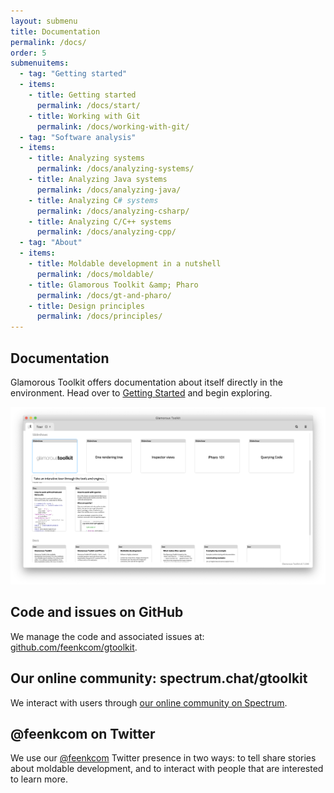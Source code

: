 ```yaml
---
layout: submenu
title: Documentation
permalink: /docs/
order: 5
submenuitems:
  - tag: "Getting started"
  - items:
    - title: Getting started
      permalink: /docs/start/
    - title: Working with Git
      permalink: /docs/working-with-git/
  - tag: "Software analysis"
  - items:
    - title: Analyzing systems
      permalink: /docs/analyzing-systems/
    - title: Analyzing Java systems
      permalink: /docs/analyzing-java/
    - title: Analyzing C# systems
      permalink: /docs/analyzing-csharp/
    - title: Analyzing C/C++ systems
      permalink: /docs/analyzing-cpp/
  - tag: "About"
  - items:
    - title: Moldable development in a nutshell
      permalink: /docs/moldable/
    - title: Glamorous Toolkit &amp; Pharo
      permalink: /docs/gt-and-pharo/
    - title: Design principles
      permalink: /docs/principles/
---
```


<section id="doc">
  <div class="container pt-5 pb-5 jumbotron-small">
    <div class="row">
      <div class="col-md-12">
        <h1>Documentation</h1>
        <p class="lead">Glamorous Toolkit offers documentation about itself directly in the environment. Head over to <a href="/docs/start/">Getting Started</a> and begin exploring.</p>
        <p>
          <img src="/assets/pictures/gtr-docs.png"/>
        </p>
        <h2>Code and issues on GitHub</h2>
        <p>We manage the code and associated issues at: <a href="https://github.com/feenkcom/gtoolkit">github.com/feenkcom/gtoolkit</a>.</p>
        <h2>Our online community: spectrum.chat/gtoolkit</h2>
        <p>We interact with users through <a href="https://spectrum.chat/gtoolkit">our online community on Spectrum</a>.</p>
        <h2>@feenkcom on Twitter</h2>
        <p>We use our <a href="https://twitter.com/feenkcom">@feenkcom</a> Twitter presence in two ways: to tell share stories about moldable development, and to interact with people that are interested to learn more.</p>
      </div>
    </div>
  </div>
</section>
